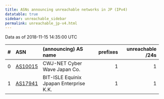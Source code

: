 ```yaml
---
title: ASNs announcing unreachable networks in JP (IPv4)
datatable: true
sidebar: unreachable_sidebar
permalink: unreachable_jp-v4.html
---
```


Data as of 2018-11-15 14:35:00 UTC


<div class="datatable-begin"></div>

|   # | ASN                                    | (announcing) AS name                    |   prefixes |   unreachable /24s |
|----:|:---------------------------------------|:----------------------------------------|-----------:|-------------------:|
|   0 | [AS10015](unreachable_AS10015-v4.html) | CWJ-NET Cyber Wave Japan Co.            |          1 |                  1 |
|   1 | [AS17941](unreachable_AS17941-v4.html) | BIT-ISLE Equinix Jpapan Enterprise K.K. |          1 |                  1 |

<div class="datatable-end"></div>